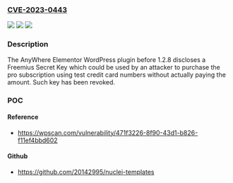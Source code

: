### [CVE-2023-0443](https://cve.mitre.org/cgi-bin/cvename.cgi?name=CVE-2023-0443)
![](https://img.shields.io/static/v1?label=Product&message=AnyWhere%20Elementor&color=blue)
![](https://img.shields.io/static/v1?label=Version&message=1.2.5%3C%201.2.8%20&color=brighgreen)
![](https://img.shields.io/static/v1?label=Vulnerability&message=CWE-200%20Information%20Exposure&color=brighgreen)

### Description

The AnyWhere Elementor WordPress plugin before 1.2.8 discloses a Freemius Secret Key which could be used by an attacker to purchase the pro subscription using test credit card numbers without actually paying the amount. Such key has been revoked.

### POC

#### Reference
- https://wpscan.com/vulnerability/471f3226-8f90-43d1-b826-f11ef4bbd602

#### Github
- https://github.com/20142995/nuclei-templates

